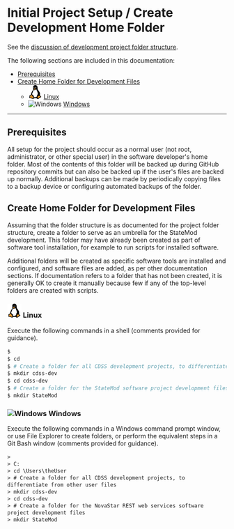 # Initial Project Setup / Create Development Home Folder #

See the [discussion of development project folder structure](overview#development-folder-structure).

The following sections are included in this documentation:

* [Prerequisites](#prerequisites)
* [Create Home Folder for Development Files](#create-home-folder-for-development-files)
    + ![Linux](../images/linux-32.png) [Linux](#linux)
    + ![Windows](../images/windows-32.ico) [Windows](#windows)

----------

## Prerequisites ##

All setup for the project should occur as a normal user (not root, administrator, or other special user) in the software developer's home folder.
Most of the contents of this folder will be backed up during GitHub repository commits
but can also be backed up if the user's files are backed up normally.
Additional backups can be made by periodically copying files to a backup device or configuring automated backups of the folder.

## Create Home Folder for Development Files ##

Assuming that the folder structure is as documented for the project folder structure,
create a folder to serve as an umbrella for the StateMod development.
This folder may have already been created as part of software tool installation, for example to run scripts for installed software.

Additional folders will be created as specific software tools are installed and configured,
and software files are added, as per other documentation sections.
If documentation refers to a folder that has not been created, it is generally OK to create it manually
because few if any of the top-level folders are created with scripts.

### ![Linux](../images/linux-32.png) Linux ###

Execute the following commands in a shell (comments provided for guidance).

```sh
$
$ cd
$ # Create a folder for all CDSS development projects, to differentiate from other user files
$ mkdir cdss-dev
$ cd cdss-dev
$ # Create a folder for the StateMod software project development files
$ mkdir StateMod
```

### ![Windows](../images/windows-32.ico) Windows ###

Execute the following commands in a Windows command prompt window, or use File Explorer to create folders,
or perform the equivalent steps in a Git Bash window (comments provided for guidance).

```com
>
> C:
> cd \Users\theUser
> # Create a folder for all CDSS development projects, to differentiate from other user files
> mkdir cdss-dev
> cd cdss-dev
> # Create a folder for the NovaStar REST web services software project development files
> mkdir StateMod
```
